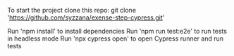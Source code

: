 To start the project clone this repo: 
git clone 'https://github.com/syzzana/exense-step-cypress.git'

Run 'npm install' to install dependencies 
Run 'npm run test:e2e' to run tests in headless mode 
Run 'npx cypress open' to open Cypress runner and run tests
